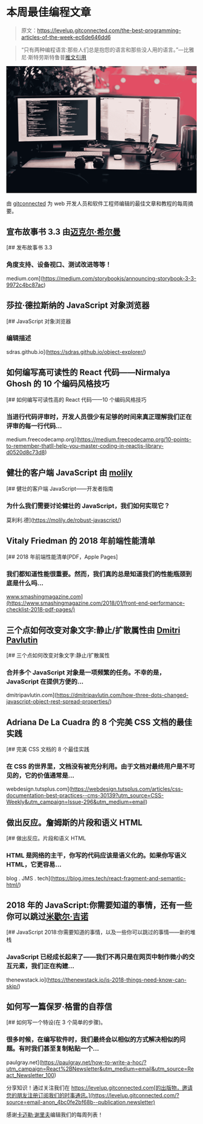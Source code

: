 # 本周最佳编程文章

> 原文：<https://levelup.gitconnected.com/the-best-programming-articles-of-the-week-ec6de646dd6>

> “只有两种编程语言:那些人们总是抱怨的语言和那些没人用的语言。”—比雅尼·斯特劳斯特鲁普[推文引用](https://twitter.com/home?status=There%20are%20only%20two%20kinds%20of%20programming%20languages%3A%20those%20people%20always%20complain%20about%20and%20those%20nobody%C2%A0uses%20-%20Bjarne%20Stroustrup%0A%0A%40gitconnected%20%23javascript%20%23reactjs%20%23100daysofcode%0A%0Ahttps%3A//levelup.gitconnected.com/)

![](img/e564521429fa528453475cb5e1c79fba.png)

由 [gitconnected](https://gitconnected.com) 为 web 开发人员和软件工程师编辑的最佳文章和教程的每周摘要。

## 宣布故事书 3.3 由[迈克尔·希尔曼](https://medium.com/u/37242fe7b393?source=post_page-----ec6de646dd6--------------------------------)

[](https://medium.com/storybookjs/announcing-storybook-3-3-9972c4bc87ac) [## 发布故事书 3.3

### 角度支持、设备视口、测试改进等等！

medium.com](https://medium.com/storybookjs/announcing-storybook-3-3-9972c4bc87ac) 

## 莎拉·德拉斯纳的 JavaScript 对象浏览器

 [## JavaScript 对象浏览器

### 编辑描述

sdras.github.io](https://sdras.github.io/object-explorer/) 

## 如何编写高可读性的 React 代码——Nirmalya Ghosh 的 10 个编码风格技巧

[](https://medium.freecodecamp.org/10-points-to-remember-thatll-help-you-master-coding-in-reactjs-library-d0520d8c73d8) [## 如何编写可读性高的 React 代码——10 个编码风格技巧

### 当进行代码评审时，开发人员很少有足够的时间来真正理解我们正在评审的每一行代码…

medium.freecodecamp.org](https://medium.freecodecamp.org/10-points-to-remember-thatll-help-you-master-coding-in-reactjs-library-d0520d8c73d8) 

## 健壮的客户端 JavaScript 由 [molily](https://medium.com/u/853d24220e5e?source=post_page-----ec6de646dd6--------------------------------)

[](https://molily.de/robust-javascript/) [## 健壮的客户端 JavaScript——开发者指南

### 为什么我们需要讨论健壮的 JavaScript，我们如何实现它？

莫利利.德](https://molily.de/robust-javascript/) 

## Vitaly Friedman 的 2018 年前端性能清单

[](https://www.smashingmagazine.com/2018/01/front-end-performance-checklist-2018-pdf-pages/) [## 2018 年前端性能清单[PDF，Apple Pages]

### 我们都知道性能很重要。然而，我们真的总是知道我们的性能瓶颈到底是什么吗…

www.smashingmagazine.com](https://www.smashingmagazine.com/2018/01/front-end-performance-checklist-2018-pdf-pages/) 

## 三个点如何改变对象文字:静止/扩散属性由 [Dmitri Pavlutin](https://medium.com/u/b585df90d09e?source=post_page-----ec6de646dd6--------------------------------)

[](https://dmitripavlutin.com/how-three-dots-changed-javascript-object-rest-spread-properties/) [## 三个点如何改变对象文字:静止/扩散属性

### 合并多个 JavaScript 对象是一项频繁的任务。不幸的是，JavaScript 在提供方便的…

dmitripavlutin.com](https://dmitripavlutin.com/how-three-dots-changed-javascript-object-rest-spread-properties/) 

## Adriana De La Cuadra 的 8 个完美 CSS 文档的最佳实践

[](https://webdesign.tutsplus.com/articles/css-documentation-best-practices--cms-30139?utm_source=CSS-Weekly&utm_campaign=Issue-296&utm_medium=email) [## 完美 CSS 文档的 8 个最佳实践

### 在 CSS 的世界里，文档没有被充分利用。由于文档对最终用户是不可见的，它的价值通常是…

webdesign.tutsplus.com](https://webdesign.tutsplus.com/articles/css-documentation-best-practices--cms-30139?utm_source=CSS-Weekly&utm_campaign=Issue-296&utm_medium=email) 

## 做出反应。詹姆斯的片段和语义 HTML

[](https://blog.jmes.tech/react-fragment-and-semantic-html/) [## 做出反应。片段和语义 HTML

### HTML 是网络的主干，你写的代码应该是语义化的。如果你写语义 HTML，它更容易…

blog . JMS . tech](https://blog.jmes.tech/react-fragment-and-semantic-html/) 

## 2018 年的 JavaScript:你需要知道的事情，还有一些你可以跳过[米歇尔·吉诺](https://medium.com/u/aab19c4d32c7?source=post_page-----ec6de646dd6--------------------------------)

[](https://thenewstack.io/js-2018-things-need-know-can-skip/) [## JavaScript 2018:你需要知道的事情，以及一些你可以跳过的事情——新的堆栈

### JavaScript 已经成长起来了——我们不再只是在网页中制作微小的交互元素，我们正在构建…

thenewstack.io](https://thenewstack.io/js-2018-things-need-know-can-skip/) 

## 如何写一篇保罗·格雷的自荐信

[](https://paulgray.net/how-to-write-a-hoc/?utm_campaign=React%2BNewsletter&utm_medium=email&utm_source=React_Newsletter_100) [## 如何写一个特设(在 3 个简单的步骤)。

### 很多时候，在编写软件时，我们最终会以相似的方式解决相似的问题。有时我们甚至复制粘贴一个…

paulgray.net](https://paulgray.net/how-to-write-a-hoc/?utm_campaign=React%2BNewsletter&utm_medium=email&utm_source=React_Newsletter_100) 

分享知识！通过关注我们在 https://levelup.gitconnected.com[的出版物，邀请您的朋友注册订阅我们的时事通讯。](https://levelup.gitconnected.com/?source=email-anon_4bc0fe2bf68b--publication.newsletter)

感谢[卡迈勒·谢里夫](https://medium.com/u/7e8bd8c8e881?source=post_page-----ec6de646dd6--------------------------------)编辑我们的每周列表！